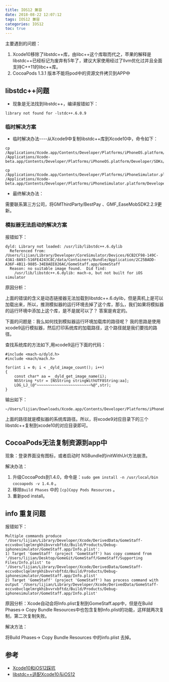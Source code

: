```yaml
---
title: IOS12 兼容
date: 2018-08-22 12:07:12
tags: IOS12 兼容
categories: IOS12
toc: true
---
```


主要遇到的问题：

1. Xcode10移除了libstdc++库，由libc++这个库取而代之，苹果的解释是libstdc++已经标记为废弃有5年了，建议大家使用经过了llvm优化过并且全面支持C++11的libc++库。
2. CocoaPods 1.3.1 版本不能将pod中的资源文件拷贝到APP中

<!--more-->

## libstdc++问题 

* 现象是无法找到libstdc++，编译报错如下：

```
library not found for -lstdc++.6.0.9
```

### 临时解决方案

* 临时解决办法----从Xcode9中复制libstdc++库到Xcode10中，命令如下：

```
cp /Applications/Xcode.app/Contents/Developer/Platforms/iPhoneOS.platform/Developer/SDKs/iPhoneOS.sdk/usr/lib/libstdc++.* /Applications/Xcode-beta.app/Contents/Developer/Platforms/iPhoneOS.platform/Developer/SDKs/iPhoneOS.sdk/usr/lib/

cp /Applications/Xcode.app/Contents/Developer/Platforms/iPhoneSimulator.platform/Developer/SDKs/iPhoneSimulator.sdk/usr/lib/libstdc++.* /Applications/Xcode-beta.app/Contents/Developer/Platforms/iPhoneSimulator.platform/Developer/SDKs/iPhoneSimulator.sdk/usr/lib/
```

* 最终解决办法：

需要联系第三方公司，将GMThirdParty/BestPay 、GMF_EaseMobSDK2.2.9更新。


### 模拟器无法启动的解决方案

报错如下：    

```
dyld: Library not loaded: /usr/lib/libstdc++.6.dylib
  Referenced from: /Users/lijian/Library/Developer/CoreSimulator/Devices/6CB2CF98-149C-43A1-8A93-516FE4243C8C/data/Containers/Bundle/Application/2C25BADD-A36F-4B11-9885-34E8AEE826AC/GomeStaff.app/GomeStaff
  Reason: no suitable image found.  Did find:
	/usr/lib/libstdc++.6.dylib: mach-o, but not built for iOS simulator
```

原因分析： 

上面的错误的含义是动态链接器无法加载到libstdc++.6.dylib，但是真机上是可以加载出来，所以，推测模拟器的运行环境去掉了这个库，那么，我们如果将模拟器的运行环境中添加上这个库，是不是就可以了？ 答案是肯定的。

下面的问题是：我么如何找到模拟器运行环境加载库的路径呢？ 我的思路是使用xcode9运行模拟器，然后打印系统库的加载路径，这个路径就是我们要找的路径。

查找系统库的方法如下,用xcode9运行下面的代码：

```
#include <mach-o/dyld.h>
#include <mach/mach.h>

for(int i = 0; i < _dyld_image_count(); i++)
{
    const char* aa = _dyld_get_image_name(i);
    NSString *str = [NSString stringWithUTF8String:aa];
    LOG_LJ_(@"~~~~~~~~~~~~~~~~~~~~~~~~%@",str);
}

```

输出如下：

```
~/Users/lijian/Downloads/Xcode.app/Contents/Developer/Platforms/iPhoneOS.platform/Developer/Library/CoreSimulator/Profiles/Runtimes/iOS.simruntime/Contents/Resources/RuntimeRoot/usr/lib/libiconv.2.dylib
```

上面的路径就是模拟器的系统库路径。所以，将xcode9对应目录下的三个libstdc++复制到xcode10的对应目录即可。

## CocoaPods无法复制资源到app中

现象：登录界面没有图标，或者启动时 NSBundle的initWithUrl方法崩溃。

解决办法：

1. 升级CocoaPods到1.4.0，命令是：`sudo gem install -n /usr/local/bin cocoapods -v 1.4.0` 。
2. 移除`Build Phases` 中的 `[cp]Copy Pods Resources` 。
3. 重新pod install。


## info 重复问题

报错如下：

```
Multiple commands produce '/Users/lijian/Library/Developer/Xcode/DerivedData/GomeStaff-eccvobvclqelmrgkhibvvrxbftdz/Build/Products/Debug-iphonesimulator/GomeStaff.app/Info.plist':
1) Target 'GomeStaff' (project 'GomeStaff') has copy command from '/Users/lijian/Desktop/GomeGit/GomeStaff/GomeStaff/Supporting Files/Info.plist' to '/Users/lijian/Library/Developer/Xcode/DerivedData/GomeStaff-eccvobvclqelmrgkhibvvrxbftdz/Build/Products/Debug-iphonesimulator/GomeStaff.app/Info.plist'
2) Target 'GomeStaff' (project 'GomeStaff') has process command with output '/Users/lijian/Library/Developer/Xcode/DerivedData/GomeStaff-eccvobvclqelmrgkhibvvrxbftdz/Build/Products/Debug-iphonesimulator/GomeStaff.app/Info.plist'
```

原因分析：Xcode自动会将Info.plist复制到GomeStaff.app中，但是在Build Phases-> Copy Bundle Resources中也包含复制Info.plist的功能，这样就两次复制，第二次复制失败。

解决方法：

将Build Phases-> Copy Bundle Resources  中的info.plist 去掉。



## 参考 

* [Xcode10和iOS12踩坑](https://juejin.im/post/5b1634f0f265da6e61788998)
* [libstdc++适配Xcode10与iOS12](http://www.cocoachina.com/ios/20180611/23749.html)


